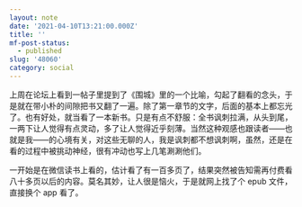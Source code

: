 ```yaml
---
layout: note
date: '2021-04-10T13:21:00.000Z'
title: ''
mf-post-status:
  - published
slug: '48060'
category: social
---
```

上周在论坛上看到一帖子里提到了《围城》里的一个比喻，勾起了翻看的念头，于是就在带小朴的间隙把书又翻了一遍。除了第一章节的文字，后面的基本上都忘光了。也有好处，就当看了一本新书。只是有点不舒服：全书讽刺拉满，从头到尾，一两下让人觉得有点灵动，多了让人觉得近乎刻薄。当然这种观感也跟读者——也就是我——的心境有关，对这些无聊的人，我是讽刺都不想讽刺啊，虽然，还是在看的过程中被挑动神经，很有冲动也写上几笔涮涮他们。

一开始是在微信读书上看的，估计看了有一百多页了，结果突然被告知需再付费看八十多页以后的内容。莫名其妙，让人很是恼火，于是就网上找了个 epub 文件，直接换个 app 看了。
